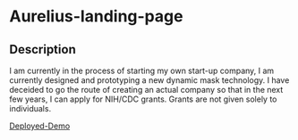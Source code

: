 # Aurelius-landing-page


## Description
I am currently in the process of starting my own start-up company, I am currently designed and prototyping a new dynamic mask technology.
I have deceided to go the route of creating an actual company so that in the next few years, I can apply for NIH/CDC grants. Grants are not given solely to individuals.


[Deployed-Demo](https://zachbach.github.io/aurelius-landing-page/)
